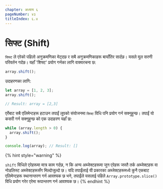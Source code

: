 ```yaml
---
chapter: अध्याय ६
pageNumber: ४३
titleIndex: ६.४
---
```

# सिफ्ट (Shift)

`सिफ्ट` ले एरेको पहिलो अनुक्रमणिका मेट्दछ र सबै अनुक्रमणिकाहरू बायाँतिर सार्दछ। यसले मूल सरणी परिवर्तन गर्दछ। यहाँ 'शिफ्ट' प्रयोग गर्नका लागि वाक्यरचना छ:

```javascript
array.shift();
```

उदाहरणका लागि:
```javascript
let array = [1, 2, 3]; 
array.shift(); 

// Result: array = [2,3]
```

एर्रेबाट सबै एलिमेन्टहरू हटाउन तपाईं लूपको संयोजनमा `सिफ्ट` विधि पनि प्रयोग गर्न सक्नुहुन्छ। तपाईं यो कसरी गर्न सक्नुहुन्छ को एक उदाहरण यहाँ छ:


```javascript
while (array.length > 0) {
  array.shift();
}

console.log(array); // Result: []
```

{% hint style="warning" %}

`shift` विधिले एरेहरूमा मात्र काम गर्दछ, न कि अन्य अब्जेक्टहरूमा जुन एरेहरू जस्तै तर्क अब्जेक्टहरू वा नोडलिस्ट अब्जेक्टहरूसँग मिल्दोजुल्दो छ। यदि तपाईंलाई यी प्रकारका अब्जेक्टहरूमध्ये कुनै एकबाट एलिमेन्टहरू स्थानान्तरण गर्न आवश्यक छ भने, तपाईंले यसलाई पहिले `Array.prototype.slice()` विधि प्रयोग गरेर एरेमा रूपान्तरण गर्न आवश्यक छ।
{% endhint %}
